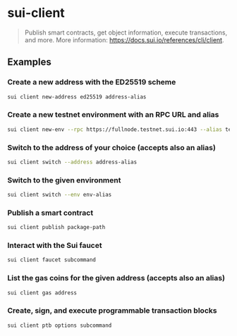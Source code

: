 # sui-client

> Publish smart contracts, get object information, execute transactions, and more. More information: <https://docs.sui.io/references/cli/client>.

## Examples

### Create a new address with the ED25519 scheme

```bash
sui client new-address ed25519 address-alias
```

### Create a new testnet environment with an RPC URL and alias

```bash
sui client new-env --rpc https://fullnode.testnet.sui.io:443 --alias testnet
```

### Switch to the address of your choice (accepts also an alias)

```bash
sui client switch --address address-alias
```

### Switch to the given environment

```bash
sui client switch --env env-alias
```

### Publish a smart contract

```bash
sui client publish package-path
```

### Interact with the Sui faucet

```bash
sui client faucet subcommand
```

### List the gas coins for the given address (accepts also an alias)

```bash
sui client gas address
```

### Create, sign, and execute programmable transaction blocks

```bash
sui client ptb options subcommand
```
